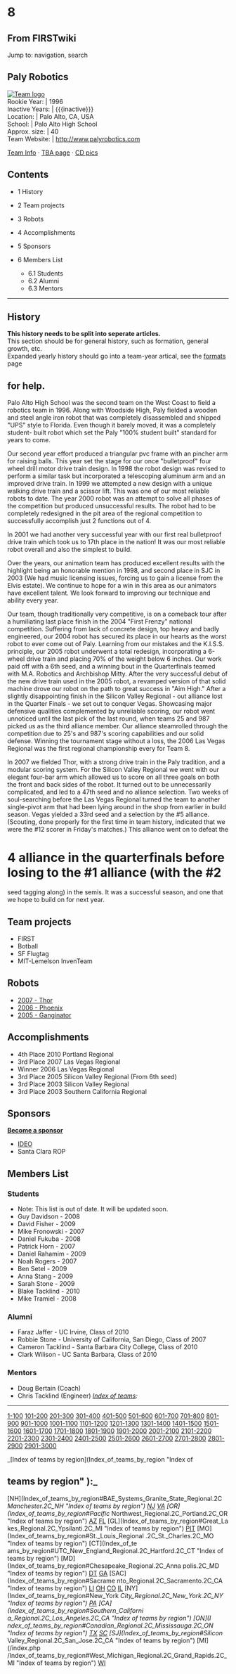 # 8

## From FIRSTwiki

Jump to: navigation, search

## Paly Robotics

[![Team logo](/media/4/49/Palyrobotics.jpg)](Image:Palyrobotics.jpg "Team logo")<br>
Rookie Year: | 1996<br>
Inactive Years: | {{{inactive}}}<br>
Location: | Palo Alto, CA, USA<br>
School: | Palo Alto High School<br>
Approx. size: | 40<br>
Team Website: | <http://www.palyrobotics.com>

[Team Info](http://frclinks.appspot.com/t/8 "http://frclinks.appspot.com/t/8") · [TBA page](http://www.thebluealliance.com/team/8 "http://www.thebluealliance.com/team/8") · [CD pics](http://www.chiefdelphi.com/media/photos/tags/frc8 "http://www.chiefdelphi.com/media/photos/tags/frc8")

## Contents

- 1 History
- 2 Team projects
- 3 Robots
- 4 Accomplishments
- 5 Sponsors
- 6 Members List

  - 6.1 Students
  - 6.2 Alumni
  - 6.3 Mentors

--------------------------------------------------------------------------------

## History

**This history needs to be split into seperate articles.**<br>
This section should be for general history, such as formation, general growth, etc.<br>
Expanded yearly history should go into a team-year artical, see the [formats](FIRSTwiki:Page_formats "FIRSTwiki:Page formats") page

## for help.

Palo Alto High School was the second team on the West Coast to field a robotics team in 1996\. Along with Woodside High, Paly fielded a wooden and steel angle iron robot that was completely disassembled and shipped "UPS" style to Florida. Even though it barely moved, it was a completely student- built robot which set the Paly "100% student built" standard for years to come.

Our second year effort produced a triangular pvc frame with an pincher arm for raising balls. This year set the stage for our once "bulletproof" four wheel drill motor drive train design. In 1998 the robot design was revised to perform a similar task but incorporated a telescoping aluminum arm and an improved drive train. In 1999 we attempted a new design with a unique walking drive train and a scissor lift. This was one of our most reliable robots to date. The year 2000 robot was an attempt to solve all phases of the competition but produced unsuccessful results. The robot had to be completely redesigned in the pit area of the regional competition to successfully accomplish just 2 functions out of 4.

In 2001 we had another very successful year with our first real bulletproof drive train which took us to 17th place in the nation! It was our most reliable robot overall and also the simplest to build.

Over the years, our animation team has produced excellent results with the highlight being an honorable mention in 1998, and second place in SJC in 2003 (We had music licensing issues, forcing us to gain a license from the Elvis estate). We continue to hope for a win in this area as our animators have excellent talent. We look forward to improving our technique and ability every year.

Our team, though traditionally very competitive, is on a comeback tour after a humiliating last place finish in the 2004 "First Frenzy" national competition. Suffering from lack of concrete design, top heavy and badly engineered, our 2004 robot has secured its place in our hearts as the worst robot to ever come out of Paly. Learning from our mistakes and the K.I.S.S. principle, our 2005 robot underwent a total redesign, incorporating a 6-wheel drive train and placing 70% of the weight below 6 inches. Our work paid off with a 6th seed, and a winning bout in the Quarterfinals teamed with M.A. Robotics and Archbishop Mitty. After the very successful debut of the new drive train used in the 2005 robot, a revamped version of that solid machine drove our robot on the path to great success in "Aim High." After a slightly disappointing finish in the Silicon Valley Regional - out alliance lost in the Quarter Finals - we set out to conquer Vegas. Showcasing major defensive qualities complemented by unreliable scoring, our robot went unnoticed until the last pick of the last round, when teams 25 and 987 picked us as the third alliance member. Our alliance steamrolled through the competition due to 25's and 987's scoring capabilities and our solid defense. Winning the tournament stage without a loss, the 2006 Las Vegas Regional was the first regional championship every for Team 8.

In 2007 we fielded Thor, with a strong drive train in the Paly tradition, and a modular scoring system. For the Silicon Valley Regional we went with our elegant four-bar arm which allowed us to score on all three goals on both the front and back sides of the robot. It turned out to be unnecessarily complicated, and led to a 47th seed and no alliance selection. Two weeks of soul-searching before the Las Vegas Regional turned the team to another single-pivot arm that had been lying around in the shop from earlier in build season. Vegas yielded a 33rd seed and a selection by the #5 alliance. (Scouting, done properly for the first time in team history, indicated that we were the #12 scorer in Friday's matches.) This alliance went on to defeat the

# 4 alliance in the quarterfinals before losing to the #1 alliance (with the #2

seed tagging along) in the semis. It was a successful season, and one that we hope to build on for next year.

## Team projects

- FIRST
- Botball
- SF Flugtag
- MIT-Lemelson InvenTeam

## Robots

- [2007 - Thor](/index.php?title=Thor_%288%29&action=edit "Thor \(8\)")
- [2006 - Phoenix](/index.php?title=Pheonix_%288%29&action=edit "Pheonix \(8\)")
- [2005 - Ganginator](/index.php?title=Ganginator_%288%29&action=edit "Ganginator \(8\)")

## Accomplishments

- 4th Place 2010 Portland Regional
- 3rd Place 2007 Las Vegas Regional
- Winner 2006 Las Vegas Regional
- 3rd Place 2005 Silicon Valley Regional (From 6th seed)
- 3rd Place 2003 Silicon Valley Regional
- 3rd Place 2003 Southern California Regional

## Sponsors

**[Become a sponsor](http://www.palyrobotics.com/sponsors.html "http://www.palyrobotics.com/sponsors.html")**

- [IDEO](http://www.ideo.com "http://www.ideo.com")
- Santa Clara ROP

## Members List

### Students

- Note: This list is out of date. It will be updated soon.
- Guy Davidson - 2008
- David Fisher - 2009
- Mike Fronowski - 2007
- Daniel Fukuba - 2008
- Patrick Horn - 2007
- Daniel Rahamim - 2009
- Noah Rogers - 2007
- Ben Setel - 2009
- Anna Stang - 2009
- Sarah Stone - 2009
- Blake Tacklind - 2010
- Mike Tramiel - 2008

### Alumni

- Faraz Jaffer - UC Irvine, Class of 2010
- Robbie Stone - University of California, San Diego, Class of 2007
- Cameron Tacklind - Santa Barbara City College, Class of 2010
- Clark Wilison - UC Santa Barbara, Class of 2010

### Mentors

- Doug Bertain (Coach)
- Chris Tacklind (Engineer) _[Index of teams](Index_of_teams "Index of teams"):_

--------------------------------------------------------------------------------

[1-100](Index_of_teams#1-100 "Index of teams") [101-200](Index_of_teams#101-200 "Index of teams") [201-300](Index_of_teams#201-300 "Index of teams") [301-400](Index_of_teams#301-400 "Index of teams") [401-500](Index_of_teams#401-500 "Index of teams") [501-600](Index_of_teams#501-600 "Index of teams") [601-700](Index_of_teams#601-700 "Index of teams") [701-800](Index_of_teams#701-800 "Index of teams") [801-900](Index_of_teams#801-900 "Index of teams") [901-1000](Index_of_teams#901-1000 "Index of teams") [1001-1100](Index_of_teams#1001-1100 "Index of teams") [1101-1200](Index_of_teams#1101-1200 "Index of teams") [1201-1300](Index_of_teams#1201-1300 "Index of teams") [1301-1400](Index_of_teams#1301-1400 "Index of teams") [1401-1500](Index_of_teams#1401-1500 "Index of teams") [1501-1600](Index_of_teams#1501-1600 "Index of teams") [1601-1700](Index_of_teams#1601-1700 "Index of teams") [1701-1800](Index_of_teams#1701-1800 "Index of teams") [1801-1900](Index_of_teams#1801-1900 "Index of teams") [1901-2000](Index_of_teams#1901-2000 "Index of teams") [2001-2100](Index_of_teams#2001-2100 "Index of teams") [2101-2200](Index_of_teams#2101-2200 "Index of teams") [2201-2300](Index_of_teams#2201-2300 "Index of teams") [2301-2400](Index_of_teams#2301-2400 "Index of teams") [2401-2500](Index_of_teams#2401-2500 "Index of teams") [2501-2600](Index_of_teams#2501-2600 "Index of teams") [2601-2700](Index_of_teams#2601-2700 "Index of teams") [2701-2800](Index_of_teams#2701-2800 "Index of teams") [2801-2900](Index_of_teams#2801-2900 "Index of teams") [2901-3000](Index_of_teams#2901-3000 "Index of teams")

_[Index of teams by region](Index_of_teams_by_region "Index of

## teams by region" ):_

[NH](Index_of_teams_by_region#BAE_Systems_Granite_State_Regional.2C
_Manchester.2C_NH "Index of teams by region") [NJ](Index_of_teams_by_region#New_Jersey_Regional.2C_Trenton.2C_NJ "Index of teams by region") [VA](Index_of_teams_by_region#NASA.2FVCU_Regional.2C_Richmond.2C_VA "Index of teams by region") [OR](Index_of_teams_by_region#Pacific_
Northwest_Regional.2C_Portland.2C_OR "Index of teams by region") [AZ](Index_of_teams_by_region#Arizona_Regional.2C_Phoenix.2C_AZ "Index of teams by region") [FL](Index_of_teams_by_region#Florida_Regional.2C_Orlando.2C_FL "Index of teams by region") [GL](Index_of_teams_by_region#Great_La
kes_Regional.2C_Ypsilanti.2C_MI "Index of teams by region") [PIT](Index_of_teams_by_region#Pittsburgh_Regional.2C_Pittsburgh.2C_PA "Index of
teams by region") [MO](Index_of_teams_by_region#St._Louis_Regional
.2C_St._Charles.2C_MO "Index of teams by region") [CT](Index_of_te
ams_by_region#UTC_New_England_Regional.2C_Hartford.2C_CT "Index of teams by
region") [MD](Index_of_teams_by_region#Chesapeake_Regional.2C_Anna
polis.2C_MD "Index of teams by region") [DT](Index_of_teams_by_region#Detroit_Regional.2C_Detroit.2C_MI "Index of teams by region") [GA](Index_of_teams_by_region#Peachtree_Regional.2C_Duluth.2C_GA "Index of teams by region") [SAC](Index_of_teams_by_region#Sacrame
nto_Regional.2C_Sacramento.2C_CA "Index of teams by region") [LI](Index_of_teams_by_region#SBPLI_Long_Island_Regional.2C_Brentwood.2C_NY "Index
of teams by region") [OH](Index_of_teams_by_region#Buckeye_Regional.2C_Cleveland.2C_OH "Index of teams by region") [CO](Index_of_teams_by_region#Colorado_Regional.2C_Denver.2C_CO "Index of teams by region") [IL](Index_of_teams_by_region#Midwest_Regional.2C_Evanston.2C_IL "Index of teams by region") [NY](Index_of_teams_by_region#New_York
_City_Regional.2C_New_York.2C_NY "Index of teams by region") [PA](Index_of_teams_by_region#Philadelphia_Regional.2C_Philadelphia.2C_PA "Index of
teams by region") [CA](Index_of_teams_by_region#Southern_Californi
a_Regional.2C_Los_Angeles.2C_CA "Index of teams by region") [ON](I
ndex_of_teams_by_region#Canadian_Regional.2C_Mississauga.2C_ON "Index of teams
by region") [TX](Index_of_teams_by_region#Lone_Star_Regional.2C_Houston.2C_TX "Index of teams by region") [SC](Index_of_teams_by_region#Palmetto_Regional.2C_Columbia.2C_SC "Index of teams by region") [SJ](Index_of_teams_by_region#Silicon_
Valley_Regional.2C_San_Jose.2C_CA "Index of teams by region") [MI](/index.php
/Index_of_teams_by_region#West_Michigan_Regional.2C_Grand_Rapids.2C_MI "Index
of teams by region") [WI](Index_of_teams_by_region#Wisconsin_Regional.2C_Milwaukee.2C_WI "Index of teams by region")
